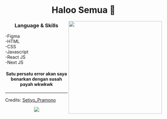 <h1 align="center"> Haloo Semua 👋 </h1>
<p align="center"></p> 
<img align="right" src="https://miro.medium.com/max/720/1*PJ_LNrqaaASgFMXwFKvcMg.webp" height="300" width="300">
<h3 align="center"> Language & Skills </h3>

-Figma <br>
-HTML <br>
-CSS <br>
-Javascript <br>
-React JS <br>
-Next JS

<h4 align="center">Satu persatu error akan saya benarkan dengan susah payah wkwkwk</h4>



-----
Credits: [Setiyo_Pramono](https://github.com/SetiyoPramono)

<p  align="center">
<img src="https://github-readme-stats.vercel.app/api?username=SetiyoPramono&count_private=true&show_icons=true&theme=tokyonight"/>
</p>
